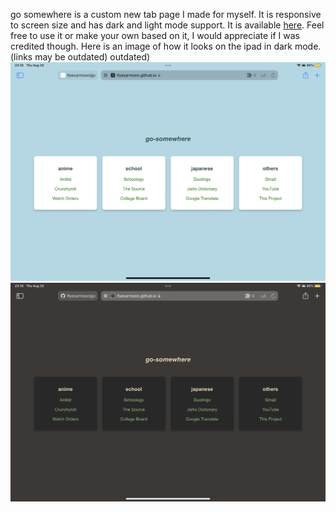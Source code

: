 go somewhere is a custom new tab page I made for myself. It is responsive to screen size and has dark and light mode support. It is available [here](https://ifyexarmoon.github.io/go-somewhere/). Feel free to use it or make your own based on it, I would appreciate if I was credited though.
Here is an image of how it looks on the ipad in dark mode. (links may be outdated)
outdated)
![Image of page in light mode](https://github.com/Ifyexarmoon/go-somewhere/raw/a5ab05fb99a5c6f77b6d1fe4fb4d4350bc6b48eb/go-somewhere%20light.PNG)
![Image of page in dark mode](https://github.com/Ifyexarmoon/go-somewhere/raw/a5ab05fb99a5c6f77b6d1fe4fb4d4350bc6b48eb/go-somewhere%20dark.PNG)
